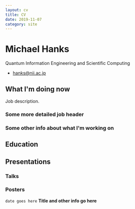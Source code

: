 ```yaml
---
layout: cv
title: CV
date: 2019-11-07
category: site
---
```




# Michael Hanks
Quantum Information Engineering and Scientific Computing
<div id="contactinfo">
<ul>
  <li><a href="mailto:hanks@nii.ac.jp">hanks@nii.ac.jp</a></li>
</ul>
</div>

## What I'm doing now

Job description.

### Some more detailed job header

### Some other info about what I'm working on

## Education

## Presentations

### Talks

### Posters

`date goes here`
__Title and other info go here__


